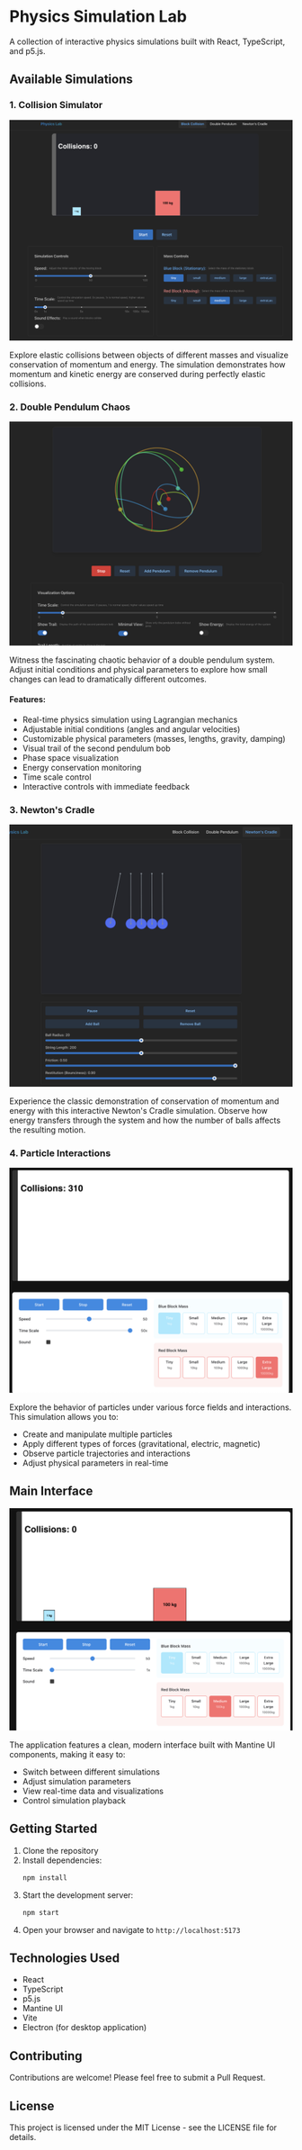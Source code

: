 # Physics Simulation Lab

A collection of interactive physics simulations built with React, TypeScript, and p5.js.

## Available Simulations

### 1. Collision Simulator
![Block Collision Simulation](screenshots/block_collision.png)

Explore elastic collisions between objects of different masses and visualize conservation of momentum and energy. The simulation demonstrates how momentum and kinetic energy are conserved during perfectly elastic collisions.

### 2. Double Pendulum Chaos
![Double Pendulum Simulation](screenshots/double_pendulum.png)

Witness the fascinating chaotic behavior of a double pendulum system. Adjust initial conditions and physical parameters to explore how small changes can lead to dramatically different outcomes.

#### Features:
- Real-time physics simulation using Lagrangian mechanics
- Adjustable initial conditions (angles and angular velocities)
- Customizable physical parameters (masses, lengths, gravity, damping)
- Visual trail of the second pendulum bob
- Phase space visualization
- Energy conservation monitoring
- Time scale control
- Interactive controls with immediate feedback

### 3. Newton's Cradle
![Newton's Cradle Simulation](screenshots/newtons_cradle.png)

Experience the classic demonstration of conservation of momentum and energy with this interactive Newton's Cradle simulation. Observe how energy transfers through the system and how the number of balls affects the resulting motion.

### 4. Particle Interactions
![Particle Interaction Simulation](screenshots/interaction.png)

Explore the behavior of particles under various force fields and interactions. This simulation allows you to:
- Create and manipulate multiple particles
- Apply different types of forces (gravitational, electric, magnetic)
- Observe particle trajectories and interactions
- Adjust physical parameters in real-time

## Main Interface
![Main Application Interface](screenshots/main.png)

The application features a clean, modern interface built with Mantine UI components, making it easy to:
- Switch between different simulations
- Adjust simulation parameters
- View real-time data and visualizations
- Control simulation playback

## Getting Started

1. Clone the repository
2. Install dependencies:
   ```bash
   npm install
   ```
3. Start the development server:
   ```bash
   npm start
   ```
4. Open your browser and navigate to `http://localhost:5173`

## Technologies Used

- React
- TypeScript
- p5.js
- Mantine UI
- Vite
- Electron (for desktop application)

## Contributing

Contributions are welcome! Please feel free to submit a Pull Request.

## License

This project is licensed under the MIT License - see the LICENSE file for details. 